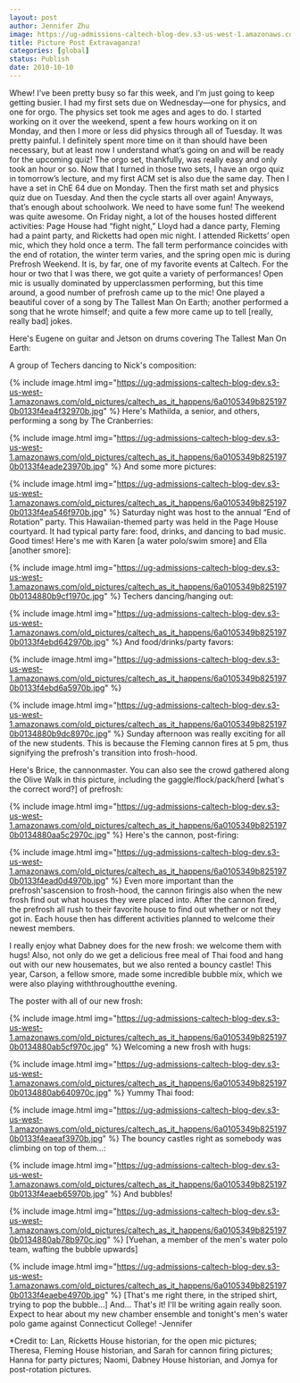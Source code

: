 ```yaml
---
layout: post
author: Jennifer Zhu
image: https://ug-admissions-caltech-blog-dev.s3-us-west-1.amazonaws.com/old_pictures/caltech_as_it_happens/6a0105349b8251970b0133f4ea49da970b.jpg
title: Picture Post Extravaganza! 
categories: [global]
status: Publish
date: 2010-10-10
---
```


Whew! I’ve been pretty busy so far this week, and I’m just going to keep getting busier. I had my first sets due on Wednesday—one for physics, and one for orgo. The physics set took me ages and ages to do. I started working on it over the weekend, spent a few hours working on it on Monday, and then I more or less did physics through all of Tuesday. It was pretty painful. I definitely spent more time on it than should have been necessary, but at least now I understand what’s going on and will be ready for the upcoming quiz! The orgo set, thankfully, was really easy and only took an hour or so. Now that I turned in those two sets, I have an orgo quiz in tomorrow’s lecture, and my first ACM set is also due the same day. Then I have a set in ChE 64 due on Monday. Then the first math set and physics quiz due on Tuesday. And then the cycle starts all over again!
Anyways, that’s enough about schoolwork. We need to have some fun! The weekend was quite awesome. On Friday night, a lot of the houses hosted different activities: Page House had “fight night,” Lloyd had a dance party, Fleming had a paint party, and Ricketts had open mic night. I attended Ricketts’ open mic, which they hold once a term. The fall term performance coincides with the end of rotation, the winter term varies, and the spring open mic is during Prefrosh Weekend. It is, by far, one of my favorite events at Caltech. For the hour or two that I was there, we got quite a variety of performances! Open mic is usually dominated by upperclassmen performing, but this time around, a good number of prefrosh came up to the mic! One played a beautiful cover of a song by The Tallest Man On Earth; another performed a song that he wrote himself; and quite a few more came up to tell [really, really bad] jokes.

Here's Eugene on guitar and Jetson on drums covering The Tallest Man On Earth:

A group of Techers dancing to Nick's composition:


{% include image.html img="https://ug-admissions-caltech-blog-dev.s3-us-west-1.amazonaws.com/old_pictures/caltech_as_it_happens/6a0105349b8251970b0133f4ea4f32970b.jpg" %}
Here's Mathilda, a senior, and others, performing a song by The Cranberries:


{% include image.html img="https://ug-admissions-caltech-blog-dev.s3-us-west-1.amazonaws.com/old_pictures/caltech_as_it_happens/6a0105349b8251970b0133f4eade23970b.jpg" %}
And some more pictures:


{% include image.html img="https://ug-admissions-caltech-blog-dev.s3-us-west-1.amazonaws.com/old_pictures/caltech_as_it_happens/6a0105349b8251970b0133f4ea546f970b.jpg" %}
Saturday night was host to the annual “End of Rotation” party. This Hawaiian-themed party was held in the Page House courtyard. It had typical party fare: food, drinks, and dancing to bad music. Good times!
Here's me with Karen [a water polo/swim smore] and Ella [another smore]:


{% include image.html img="https://ug-admissions-caltech-blog-dev.s3-us-west-1.amazonaws.com/old_pictures/caltech_as_it_happens/6a0105349b8251970b0134880b9cf1970c.jpg" %}
Techers dancing/hanging out:


{% include image.html img="https://ug-admissions-caltech-blog-dev.s3-us-west-1.amazonaws.com/old_pictures/caltech_as_it_happens/6a0105349b8251970b0133f4ebd642970b.jpg" %}
And food/drinks/party favors:


{% include image.html img="https://ug-admissions-caltech-blog-dev.s3-us-west-1.amazonaws.com/old_pictures/caltech_as_it_happens/6a0105349b8251970b0133f4ebd6a5970b.jpg" %}

{% include image.html img="https://ug-admissions-caltech-blog-dev.s3-us-west-1.amazonaws.com/old_pictures/caltech_as_it_happens/6a0105349b8251970b0134880b9dc8970c.jpg" %}
Sunday afternoon was really exciting for all of the new students. This is because the Fleming cannon fires at 5 pm, thus signifying the prefrosh's transition into frosh-hood.

Here's Brice, the cannonmaster. You can also see the crowd gathered along the Olive Walk in this picture, including the gaggle/flock/pack/herd [what's the correct word?] of prefrosh:


{% include image.html img="https://ug-admissions-caltech-blog-dev.s3-us-west-1.amazonaws.com/old_pictures/caltech_as_it_happens/6a0105349b8251970b0134880aa5c2970c.jpg" %}
Here's the cannon, post-firing:


{% include image.html img="https://ug-admissions-caltech-blog-dev.s3-us-west-1.amazonaws.com/old_pictures/caltech_as_it_happens/6a0105349b8251970b0133f4ead0d4970b.jpg" %}
Even more important than the prefrosh'sascension to frosh-hood, the cannon firingis also when the new frosh find out what houses they were placed into. After the cannon fired, the prefrosh all rush to their favorite house to find out whether or not they got in. Each house then has different activities planned to welcome their newest members.

I really enjoy what Dabney does for the new frosh: we welcome them with hugs! Also, not only do we get a delicious free meal of Thai food and hang out with our new housemates, but we also rented a bouncy castle! This year, Carson, a fellow smore, made some incredible bubble mix, which we were also playing withthroughoutthe evening.

The poster with all of our new frosh:


{% include image.html img="https://ug-admissions-caltech-blog-dev.s3-us-west-1.amazonaws.com/old_pictures/caltech_as_it_happens/6a0105349b8251970b0134880ab5cf970c.jpg" %}
Welcoming a new frosh with hugs:


{% include image.html img="https://ug-admissions-caltech-blog-dev.s3-us-west-1.amazonaws.com/old_pictures/caltech_as_it_happens/6a0105349b8251970b0134880ab640970c.jpg" %}
Yummy Thai food:


{% include image.html img="https://ug-admissions-caltech-blog-dev.s3-us-west-1.amazonaws.com/old_pictures/caltech_as_it_happens/6a0105349b8251970b0133f4eaeaf3970b.jpg" %}
The bouncy castles right as somebody was climbing on top of them...:


{% include image.html img="https://ug-admissions-caltech-blog-dev.s3-us-west-1.amazonaws.com/old_pictures/caltech_as_it_happens/6a0105349b8251970b0133f4eaeb65970b.jpg" %}
And bubbles!


{% include image.html img="https://ug-admissions-caltech-blog-dev.s3-us-west-1.amazonaws.com/old_pictures/caltech_as_it_happens/6a0105349b8251970b0134880ab78b970c.jpg" %}
[Yuehan, a member of the men's water polo team, wafting the bubble upwards]


{% include image.html img="https://ug-admissions-caltech-blog-dev.s3-us-west-1.amazonaws.com/old_pictures/caltech_as_it_happens/6a0105349b8251970b0133f4eaebe4970b.jpg" %}
[That's me right there, in the striped shirt, trying to pop the bubble...]
And... That's it! I'll be writing again really soon. Expect to hear about my new chamber ensemble and tonight's men's water polo game against Connecticut College!
-Jennifer

*Credit to: Lan, Ricketts House historian, for the open mic pictures; Theresa, Fleming House historian, and Sarah for cannon firing pictures; Hanna for party pictures; Naomi, Dabney House historian, and Jomya for post-rotation pictures.

